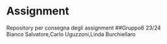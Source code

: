 # Assignment
Repository per consegna degli assignment   ##Gruppo6 23/24  
Bianco Salvatore,Carlo Uguzzoni,Linda Burchiellaro

